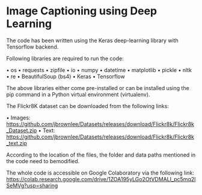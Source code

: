 # Image Captioning using Deep Learning

The code has been written using the Keras deep-learning library with Tensorflow backend. 

Following libraries are required to run the code:

•  os
•  requests
•  zipfile
•  io
•  numpy
•  datetime
•  matplotlib
•  pickle
•  nltk
•  re
•  BeautifulSoup (bs4)
•  Keras
•  Tensorflow

The above libraries either come pre-installed or can be installed using the pip command in a Python virtual environment (virtualenv).

The Flickr8K dataset can be downloaded from the following links:

• Images: https://github.com/jbrownlee/Datasets/releases/download/Flickr8k/Flickr8k_Dataset.zip
• Text: https://github.com/jbrownlee/Datasets/releases/download/Flickr8k/Flickr8k_text.zip

According to the location of the files, the folder and data paths mentioned in the code need to bemodified.

The whole code is accessible on Google Colaboratory via the following link: https://colab.research.google.com/drive/1ZOA195yLGo2OtVDMALI_pc5mq2lSeMVg?usp=sharing
